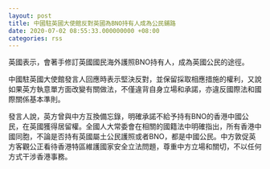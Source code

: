 ```yaml
---
layout: post
title: 中國駐英國大使館反對英國為BNO持有人成為公民鋪路
date: 2020-07-02 08:55:33.000000000 +08:00
categories: rss
---
```


英國表示，會著手修訂英國國民海外護照BNO持有人，成為英國公民的途徑。

中國駐英國大使館發言人回應時表示堅決反對，並保留採取相應措施的權利，又說如果英方執意單方面改變有關做法，不僅違背自身立場和承諾，亦違反國際法和國際關係基本準則。

發言人說，英方曾與中方互換備忘錄，明確承諾不給予持有BNO的香港中國公民，在英國獲得居留權。全國人大常委會在相關的國籍法中明確指出，所有香港中國同胞，不論是否持有英國屬土公民護照或者BNO，都是中國公民。中方敦促英方客觀公正看待香港特區維護國家安全立法問題，尊重中方立場和關切，不以任何方式干涉香港事務。
